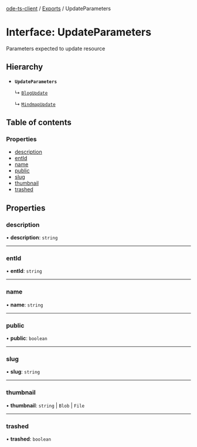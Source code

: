 [ode-ts-client](../README.md) / [Exports](../modules.md) / UpdateParameters

# Interface: UpdateParameters

Parameters expected to update resource

## Hierarchy

- **`UpdateParameters`**

  ↳ [`BlogUpdate`](BlogUpdate.md)

  ↳ [`MindmapUpdate`](MindmapUpdate.md)

## Table of contents

### Properties

- [description](UpdateParameters.md#description)
- [entId](UpdateParameters.md#entid)
- [name](UpdateParameters.md#name)
- [public](UpdateParameters.md#public)
- [slug](UpdateParameters.md#slug)
- [thumbnail](UpdateParameters.md#thumbnail)
- [trashed](UpdateParameters.md#trashed)

## Properties

### description

• **description**: `string`

___

### entId

• **entId**: `string`

___

### name

• **name**: `string`

___

### public

• **public**: `boolean`

___

### slug

• **slug**: `string`

___

### thumbnail

• **thumbnail**: `string` \| `Blob` \| `File`

___

### trashed

• **trashed**: `boolean`
